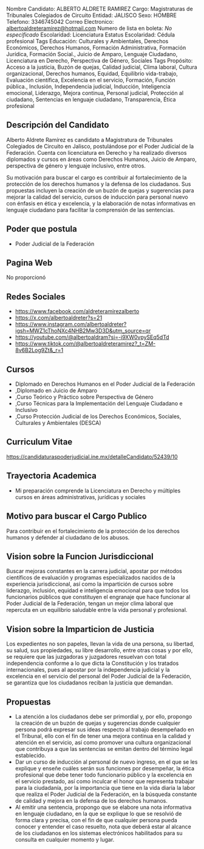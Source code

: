 Nombre Candidato: ALBERTO ALDRETE RAMIREZ
Cargo: Magistraturas de Tribunales Colegiados de Circuito
Entidad: JALISCO
Sexo: HOMBRE
Telefono: 3346745042
Correo Electronico: albertoaldreteramirez@hotmail.com
Numero de lista en boleta: *No especificado*
Escolaridad: Licenciatura
Estatus Escolaridad: Cédula profesional
Tags Educación: Culturales y Ambientales, Derechos Económicos, Derechos Humanos, Formación Administrativa, Formación Jurídica, Formación Social., Juicio de Amparo, Lenguaje Ciudadano, Licenciatura en Derecho, Perspectiva de Género, Sociales
Tags Propósito: Acceso a la justicia, Buzón de quejas, Calidad judicial, Clima laboral, Cultura organizacional, Derechos humanos, Equidad, Equilibrio vida-trabajo, Evaluación científica, Excelencia en el servicio, Formación, Función pública., Inclusión, Independencia judicial, Inducción, Inteligencia emocional, Liderazgo, Mejora continua, Personal judicial, Protección al ciudadano, Sentencias en lenguaje ciudadano, Transparencia, Ética profesional


## Descripción del Candidato 

Alberto Aldrete Ramírez es candidato a Magistratura de Tribunales Colegiados de Circuito en Jalisco, postulándose por el Poder Judicial de la Federación. Cuenta con licenciatura en Derecho y ha realizado diversos diplomados y cursos en áreas como Derechos Humanos, Juicio de Amparo, perspectiva de género y lenguaje inclusivo, entre otros. 

Su motivación para buscar el cargo es contribuir al fortalecimiento de la protección de los derechos humanos y la defensa de los ciudadanos. Sus propuestas incluyen la creación de un buzón de quejas y sugerencias para mejorar la calidad del servicio, cursos de inducción para personal nuevo con énfasis en ética y excelencia, y la elaboración de notas informativas en lenguaje ciudadano para facilitar la comprensión de las sentencias.


## Poder que postula

- Poder Judicial de la Federación


## Pagina Web

No proporcionó


## Redes Sociales

- https://www.facebook.com/aldreteramirezalberto
- https://x.com/albertoaldreter?s=21
- https://www.instagram.com/albertoaldreter?igsh=MWZ1cThoNXc4NHB2Mw3D3D&utm_source=qr
- https://youtube.com/@albertoaldram?si=-i9XW0vpySEq5dTd
- https://www.tiktok.com/@albertoaldreteramirez?_t=ZM-8v6B2Log9Zt&_r=1


## Cursos

- Diplomado en Derechos Humanos en el Poder Judicial de la Federación
- ,Diplomado en Juicio de Amparo
- ,Curso Teórico y Práctico sobre Perspectiva de Género
- ,Curso Técnicas para la Implementación del Lenguaje Ciudadano e Inclusivo
- ,Curso Protección Judicial de los Derechos Económicos, Sociales, Culturales y Ambientales (DESCA)


## Curriculum Vitae

https://candidaturaspoderjudicial.ine.mx/detalleCandidato/52439/10


## Trayectoria Academica

- Mi preparación comprende la Licenciatura en Derecho y múltiples cursos en áreas administrativas, jurídicas y sociales


## Motivo para buscar el Cargo Publico

Para contribuir en el fortalecimiento de la protección de los derechos humanos y defender al ciudadano de los abusos.


## Vision sobre la Funcion Jurisdiccional

Buscar mejoras constantes en la carrera judicial, apostar por métodos científicos de evaluación y programas especializados nacidos de la experiencia jurisdiccional, así como la impartición de cursos sobre liderazgo, inclusión, equidad e inteligencia emocional para que todos los funcionarios públicos que constituyen el engranaje que hace funcionar al Poder Judicial de la Federación, tengan un mejor clima laboral que repercuta en un equilibrio saludable entre la vida personal y profesional.


## Vision sobre la Imparticion de Justicia

Los expedientes no son papeles, llevan la vida de una persona, su libertad, su salud, sus propiedades, su libre desarrollo, entre otras cosas y por ello, se requiere que las juzgadoras y juzgadores resuelvan con total independencia conforme a lo que dicta la Constitución y los tratados internacionales, pues al apostar por la independencia judicial y la excelencia en el servicio del personal del Poder Judicial de la Federación, se garantiza que los ciudadanos reciban la justicia que demandan.


## Propuestas

- La atención a los ciudadanos debe ser primordial y, por ello, propongo la creación de un buzón de quejas y sugerencias donde cualquier persona podrá expresar sus ideas respecto al trabajo desempeñado en el Tribunal, ello con el fin de tener una mejora continua en la calidad y atención en el servicio, así como promover una cultura organizacional que contribuya a que las sentencias se emitan dentro del término legal establecido.
- Dar un curso de inducción al personal de nuevo ingreso, en el que se les explique y enseñe cuáles serán sus funciones por desempeñar, la ética profesional que debe tener todo funcionario público y la excelencia en el servicio prestado, así como inculcar el honor que representa trabajar para la ciudadanía, por la importancia que tiene en la vida diaria la labor que realiza el Poder Judicial de la Federación, en la búsqueda constante de calidad y mejora en la defensa de los derechos humanos.
- Al emitir una sentencia, propongo que se elabore una nota informativa en lenguaje ciudadano, en la que se explique lo que se resolvió de forma clara y precisa, con el fin de que cualquier persona pueda conocer y entender el caso resuelto, nota que deberá estar al alcance de los ciudadanos en los sistemas electrónicos habilitados para su consulta en cualquier momento y lugar.


